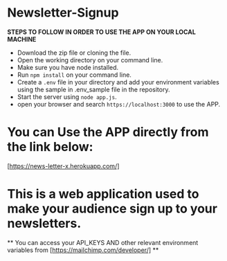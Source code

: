 # Newsletter-Signup


**STEPS TO FOLLOW IN ORDER TO USE THE APP ON YOUR LOCAL MACHINE**
* Download the zip file or cloning the file.
* Open the working directory on your command line.
* Make sure you have node installed.
* Run `npm install` on your command line.
* Create a `.env` file in your directory and add your environment variables using the sample in .env_sample file in the repository.
* Start the server using `node app.js`.
* open your browser and search `https://localhost:3000` to use the APP.


# You can Use the APP directly from the link below:

[https://news-letter-x.herokuapp.com/]

# This is a web application used to make your audience sign up to your newsletters.

** You can access your API_KEYS AND other relevant environment variables  from [https://mailchimp.com/developer/] **
